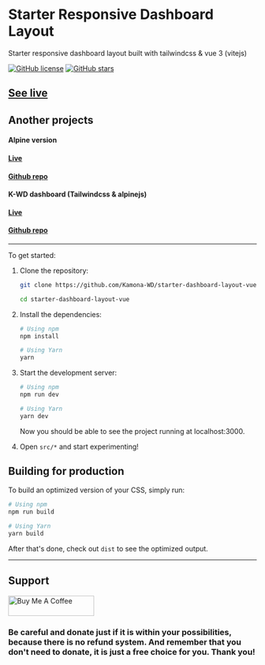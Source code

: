 # Starter Responsive Dashboard Layout

Starter responsive dashboard layout built with tailwindcss & vue 3 (vitejs)

[![GitHub license](https://img.shields.io/github/license/Kamona-WD/starter-dashboard-layout-vue)](https://github.com/Kamona-WD/starter-dashboard-layout-vue/blob/main/License.md)
[![GitHub stars](https://img.shields.io/github/stars/Kamona-WD/starter-dashboard-layout-vue)](https://github.com/Kamona-WD/starter-dashboard-layout-vue/stargazers)

## [See live](https://kamona-wd.github.io/starter-dashboard-layout-vue/)

## Another projects

#### Alpine version

#### [Live](https://kamona-wd.github.io/starter-dashboard-layout/)

#### [Github repo](https://github.com/Kamona-WD/starter-dashboard-layout/)

#### K-WD dashboard (Tailwindcss & alpinejs)

#### [Live](https://kamona-wd.github.io/kwd-dashboard/)

#### [Github repo](https://github.com/Kamona-WD/kwd-dashboard/)

---

To get started:

1. Clone the repository:

   ```bash
   git clone https://github.com/Kamona-WD/starter-dashboard-layout-vue.git

   cd starter-dashboard-layout-vue
   ```

2. Install the dependencies:

   ```bash
   # Using npm
   npm install

   # Using Yarn
   yarn
   ```

3. Start the development server:

   ```bash
   # Using npm
   npm run dev

   # Using Yarn
   yarn dev
   ```

   Now you should be able to see the project running at localhost:3000.

4. Open `src/*` and start experimenting!

## Building for production

To build an optimized version of your CSS, simply run:

```bash
# Using npm
npm run build

# Using Yarn
yarn build
```

After that's done, check out `dist` to see the optimized output.

---

## Support

<a href="https://www.buymeacoffee.com/ahmedkamel" target="_blank" style="display: inline-block !important;"><img src="https://cdn.buymeacoffee.com/buttons/v2/default-green.png" alt="Buy Me A Coffee" height="41" width="174"></a>

### Be careful and donate just if it is within your possibilities, because there is no refund system. And remember that you don't need to donate, it is just a free choice for you. Thank you!
